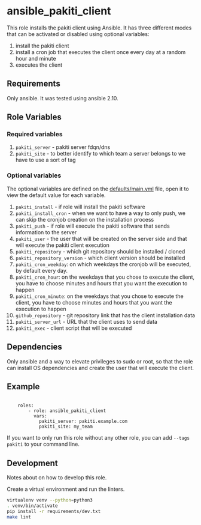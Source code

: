 # ansible_pakiti_client
This role installs the pakiti client using Ansible. 
It has three different modes that can be activated or disabled using optional variables:
1. install the pakiti client
1. install a cron job that executes the client once every day at a random hour and minute
1. executes the client

## Requirements

Only ansible.
It was tested using ansible 2.10.

## Role Variables

### Required variables
1. `pakiti_server` - pakiti server fdqn/dns
1. `pakiti_site` - to better identify to which team a server belongs to we have to use a sort of tag

### Optional variables
The optional variables are defined on the [defaults/main.yml](defaults/main.yml) file, open it to view the default value for each variable.

1. `pakiti_install` - if role will install the pakiti software
1. `pakiti_install_cron` - when we want to have a way to only push, we can skip the cronjob creation on the installation process
1. `pakiti_push` - if role will execute the pakiti software that sends information to the server
1. `pakiti_user` - the user that will be created on the server side and that will execute the pakiti client execution
1. `pakiti_repository` - which git repository should be installed / cloned
1. `pakiti_repository_version` - which client version should be installed
1. `pakiti_cron_weekday`: on which weekdays the cronjob will be executed, by default every day.
1. `pakiti_cron_hour`: on the weekdays that you chose to execute the client, you have to choose minutes and hours that you want the execution to happen
1. `pakiti_cron_minute`: on the weekdays that you chose to execute the client, you have to choose minutes and hours that you want the execution to happen
1. `github_repository` - git repository link that has the client installation data
1. `pakiti_server_url` - URL that the client uses to send data
1. `pakiti_exec` - client script that will be executed

## Dependencies
Only ansible and a way to elevate privileges to sudo or root, so that the role can install OS dependencies and create the user that will execute the client.

## Example
```jinja

    roles:
        - role: ansible_pakiti_client
          vars: 
            pakiti_server: pakiti.example.com
            pakiti_site: my_team
```

If you want to only run this role without any other role, you can add `--tags pakiti` to your command line.

## Development
Notes about on how to develop this role.

Create a virtual environment and run the linters.
```bash
virtualenv venv --python=python3
. venv/bin/activate
pip install -r requirements/dev.txt
make lint
```
